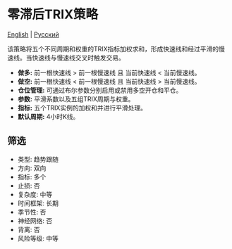 # 零滞后TRIX策略
[English](README.md) | [Русский](README_ru.md)

该策略将五个不同周期和权重的TRIX指标加权求和，形成快速线和经过平滑的慢速线。当快速线与慢速线交叉时触发交易。

- **做多:** 前一根快速线 > 前一根慢速线 且 当前快速线 < 当前慢速线。
- **做空:** 前一根快速线 < 前一根慢速线 且 当前快速线 > 当前慢速线。
- **仓位管理:** 可通过布尔参数分别启用或禁用多空开仓和平仓。
- **参数:** 平滑系数以及五组TRIX周期与权重。
- **指标:** 五个TRIX实例的加权和并进行平滑处理。
- **默认周期:** 4小时K线。

## 筛选
- 类型: 趋势跟随
- 方向: 双向
- 指标: 多个
- 止损: 否
- 复杂度: 中等
- 时间框架: 长期
- 季节性: 否
- 神经网络: 否
- 背离: 否
- 风险等级: 中等

